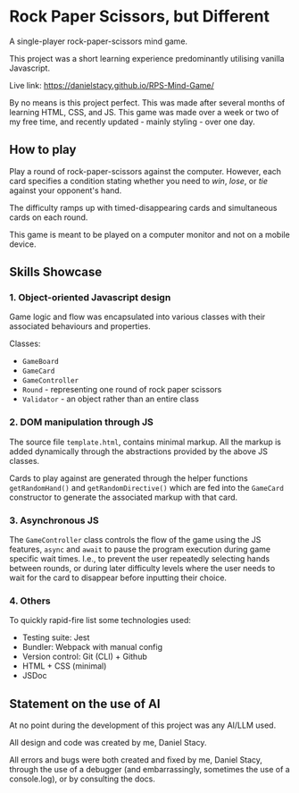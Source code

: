 # Rock Paper Scissors, but Different

A single-player rock-paper-scissors mind game.

This project was a short learning experience predominantly utilising vanilla Javascript.

Live link: https://danielstacy.github.io/RPS-Mind-Game/

By no means is this project perfect. This was made after several months of learning
HTML, CSS, and JS. This game was made over a week or two of my free time, and recently
updated - mainly styling - over one day.

## How to play

Play a round of rock-paper-scissors against the computer. 
However, each card specifies a condition stating whether you need to *win*, 
*lose*, or *tie* against your opponent's hand.

The difficulty ramps up with timed-disappearing cards and simultaneous cards on each round.

This game is meant to be played on a computer monitor and not on a mobile device.

## Skills Showcase

### 1. Object-oriented Javascript design

Game logic and flow was encapsulated into various classes with their associated behaviours and properties.

Classes:
  - `GameBoard`
  - `GameCard`
  - `GameController`
  - `Round` - representing one round of rock paper scissors
  - `Validator` - an object rather than an entire class

### 2. DOM manipulation through JS

The source file `template.html`, contains minimal markup. All the markup is added dynamically through the abstractions provided by the above JS classes. 

Cards to play against are generated through the helper functions `getRandomHand()` and `getRandomDirective()` which are fed into the `GameCard` constructor to generate the associated markup with that card.

### 3. Asynchronous JS

The `GameController` class controls the flow of the game using the JS features, `async` and `await` to pause the program execution during game specific wait times. I.e., to prevent the user repeatedly selecting hands between rounds, or during later difficulty levels where the user needs to wait for the card to disappear before inputting their choice.

### 4. Others

To quickly rapid-fire list some technologies used:

- Testing suite: Jest
- Bundler: Webpack with manual config
- Version control: Git (CLI) + Github
- HTML + CSS (minimal)
- JSDoc

## Statement on the use of AI

At no point during the development of this project was any AI/LLM used.

All design and code was created by me, Daniel Stacy. 

All errors and bugs were both created and fixed by me, Daniel Stacy, through
the use of a debugger (and embarrassingly, sometimes the use of a console.log), 
or by consulting the docs.